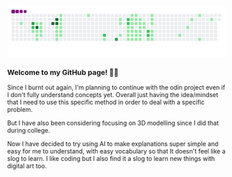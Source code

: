 ![snake gif](https://github.com/mattrich98/mattrich98/blob/output/github-contribution-grid-snake.gif)
### Welcome to my GitHub page! 👋😎
 
Since I burnt out again, I'm planning to continue with the odin project even if I don't fully understand concepts yet. Overall just having the idea/mindset that I need to use this specific method in order to deal with a specific problem. 

But I have also been considering focusing on 3D modelling since I did that during college. 

Now I have decided to try using AI to make explanations super simple and easy for me to understand, with easy vocabulary so that It doesn't feel like a slog to learn. I like coding but I also find it a slog to learn new things with digital art too. 
